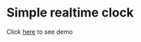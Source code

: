 # Simple realtime clock

Click [here](https://denis12301232.github.io/simple-clock-vue) to see demo

